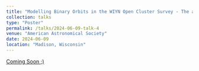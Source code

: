```yaml
---
title: "Modelling Binary Orbits in the WIYN Open Cluster Survey - The alternative evolutionary tracks for binary stars."
collection: talks
type: "Poster"
permalink: /talks/2024-06-09-talk-4
venue: "American Astronomical Society"
date: 2024-06-09
location: "Madison, Wisconsin"
---
```


[Coming Soon ;)](https://aas.org/meetings/future-aas-meetings)

